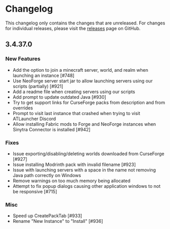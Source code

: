 # Changelog

This changelog only contains the changes that are unreleased. For changes for individual releases, please visit the
[releases](https://github.com/ATLauncher/ATLauncher/releases) page on GitHub.

## 3.4.37.0

### New Features
- Add the option to join a minecraft server, world, and realm when launching an instance [#748]
- Use NeoForge server start jar to allow launching servers using our scripts (partially) [#921]
- Add a readme file when creating servers using our scripts
- Add prompt to update outdated Java [#930]
- Try to get support links for CurseForge packs from description and from overrides
- Prompt to visit last instance that crashed when trying to visit ATLauncher Discord
- Allow installing Fabric mods to Forge and NeoForge instances when Sinytra Connector is installed [#942]

### Fixes
- Issue exporting/disabling/deleting worlds downloaded from CurseForge [#927]
- Issue installing Modrinth pack with invalid filename [#923]
- Issue with launching servers with a space in the name not removing Java path correctly on Windows
- Remove warnings on too much memory being allocated
- Attempt to fix popup dialogs causing other application windows to not be responsive [#715]

### Misc
- Speed up CreatePackTab [#933]
- Rename "New Instance" to "Install" [#936]
